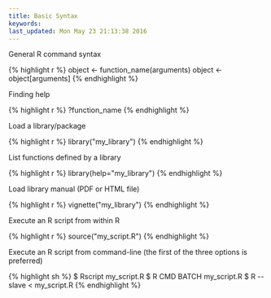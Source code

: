 ```yaml
---
title: Basic Syntax
keywords: 
last_updated: Mon May 23 21:13:38 2016
---
```


General R command syntax


{% highlight r %}
object <- function_name(arguments) 
object <- object[arguments] 
{% endhighlight %}

Finding help


{% highlight r %}
?function_name
{% endhighlight %}

Load a library/package


{% highlight r %}
library("my_library") 
{% endhighlight %}

List functions defined by a library


{% highlight r %}
library(help="my_library")
{% endhighlight %}

Load library manual (PDF or HTML file)


{% highlight r %}
vignette("my_library") 
{% endhighlight %}

Execute an R script from within R


{% highlight r %}
source("my_script.R")
{% endhighlight %}

Execute an R script from command-line (the first of the three options is preferred)


{% highlight sh %}
$ Rscript my_script.R
$ R CMD BATCH my_script.R 
$ R --slave < my_script.R 
{% endhighlight %}

